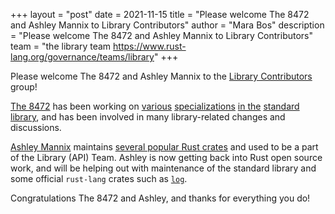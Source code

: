 +++
layout = "post"
date = 2021-11-15
title = "Please welcome The 8472 and Ashley Mannix to Library Contributors"
author = "Mara Bos"
description = "Please welcome The 8472 and Ashley Mannix to Library Contributors"
team = "the library team <https://www.rust-lang.org/governance/teams/library>"
+++

Please welcome The 8472 and Ashley Mannix to the
[Library Contributors](https://www.rust-lang.org/governance/teams/library#libs-contributors) group!

[The 8472](https://github.com/the8472) has been working on
[various](https://github.com/rust-lang/rust/pull/70793)
[specializations](https://github.com/rust-lang/rust/pull/75272)
[in the](https://github.com/rust-lang/rust/pull/78641)
[standard library](https://github.com/rust-lang/rust/pull/83245),
and has been involved in many library-related changes and discussions.

[Ashley Mannix](https://github.com/KodrAus/) maintains
[several popular Rust crates](https://crates.io/users/KodrAus?sort=downloads)
and used to be a part of the Library (API) Team.
Ashley is now getting back into Rust open source work,
and will be helping out with maintenance of the standard library
and some official `rust-lang` crates such as [`log`](https://crates.io/crates/log).

Congratulations The 8472 and Ashley, and thanks for everything you do!
